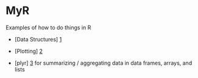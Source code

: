 # MyR
Examples of how to do things in R

- [Data Structures] [1]
- [Plotting] [2]
- [plyr] [3] for summarizing / aggregating data in data frames, arrays, and lists

  [1]: data-structures/data-structures.md "data structures examples"
  [2]: plotting/plotting.md "plotting"
  [3]: plyr/plyr.md "plyr examples"

